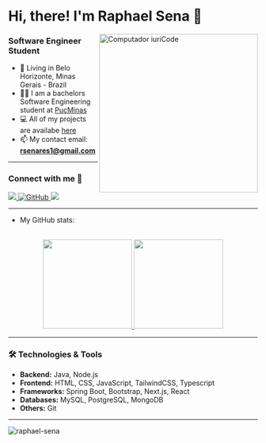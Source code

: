 # Hi, there! I'm Raphael Sena 🤙

<img src="https://raw.githubusercontent.com/MicaelliMedeiros/micaellimedeiros/master/image/computer-illustration.png" min-width="320px" max-width="320px" width="320px" align="right" alt="Computador iuriCode">

### Software Engineer Student
- 📍 Living in Belo Horizonte, Minas Gerais - Brazil
- 👨‍🎓 I am a bachelors Software Engineering student at [PucMinas](https://www.pucminas.br/unidade/praca-da-liberdade/ensino/graduacao/Paginas/Engenharia-de-Software.aspx)
- 💻 All of my projects are availabe [here](https://github.com/raphael-sena?tab=repositories)
- 📫 My contact email: **rsenares1@gmail.com**

---

### Connect with me 🤝
  <a href="https://www.linkedin.com/in/raphael-sena/" target="_blank">
    <img src="https://custom-icon-badges.demolab.com/badge/LinkedIn-0A66C2?logo=linkedin-white&logoColor=white">
  </a>
  <a href="https://github.com/raphael-sena/raphael-sena/">
    <img src="https://img.shields.io/badge/GitHub-%23121011.svg?logo=github&logoColor=white" alt="GitHub"/>
  </a>
  <a href="https://raphaelsena.com">
    <img src="https://img.shields.io/badge/Personal-Website-blue"/>
  </a>


---

-  My GitHub stats:
<br></br>
<div align="center">
  <a href="https://github.com/raphael-sena/">
     <img height="180em" src="https://github-readme-stats.vercel.app/api/top-langs/?username=raphael-sena&layout=compact&hide_border=true&theme=react&bg_color=0,000000,0D1117&title_color=49416D&icon_color=49416D"/>
  </a>
  <a href="https://github.com/raphael-sena/">
     <img height="180em" src="https://github-readme-stats.vercel.app/api?username=raphael-sena&show_icons=true&line_height=20&title_color=7A7ADB&icon_color=2234AE&text_color=D3D3D3&bg_color=0,000000,0D1117"/>
  </a>
</div>

---

### 🛠️ Technologies & Tools
- **Backend:** Java, Node.js
- **Frontend:** HTML, CSS, JavaScript, TailwindCSS, Typescript
- **Frameworks:** Spring Boot, Bootstrap, Next.js, React
- **Databases:** MySQL, PostgreSQL, MongoDB
- **Others:** Git

---

<div align="left"> 
  <img src="https://komarev.com/ghpvc/?username=raphael-sena&label=Profile%20views&color=0e75b6&style=flat" alt="raphael-sena" /> 
</div>
          
